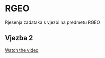 # RGEO
Rjesenja zadataka s vjezbi na predmetu RGEO
## Vjezba 2
[Watch the video](https://github.com/ababic2/RGEO/blob/master/Vjezba%202/video-result/Canvas%20Example%20-%20Google%20Chrome%202024-03-12%2021-20-24.mp4](https://drive.google.com/file/d/1FZbyRnLrWrB546Jz4unXiBzj6ID9uY5-/view?usp=sharing)https://drive.google.com/file/d/1FZbyRnLrWrB546Jz4unXiBzj6ID9uY5-/view?usp=sharing)

